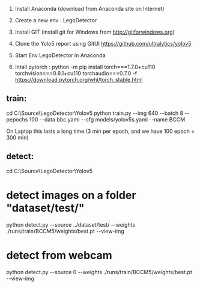 1. Install Anaconda (download from Anaconda site on Internet)
2. Create a new env : LegoDetector 
3. Install GIT (install git for Windows from http://gitforwindows.org)
4. Clone the Yolo5 report using GitUI https://github.com/ultralytics/yolov5


5. Start Env LegoDetector in Anaconda
6. Intall pytorch : python -m pip install torch===1.7.0+cu110 torchvision===0.8.1+cu110 torchaudio===0.7.0 -f https://download.pytorch.org/whl/torch_stable.html


train:
------

cd C:\Source\LegoDetector\Yolov5
python train.py --img 640 --batch 8 --pepochs 100 --data bbc.yaml --cfg models/yolov5s.yaml --name BCCM

On Laptop this lasts a long time.(3 min per epoch, and we have 100 epoch = 300 min)


detect:
-------
cd C:\Source\LegoDetector\Yolov5
# detect images on a folder "dataset/test/"
python detect.py --source ../dataset/test/ --weights ./runs/train/BCCM5/weights/best.pt --view-img

# detect from webcam
python detect.py --source 0 --weights ./runs/train/BCCM5/weights/best.pt --view-img


